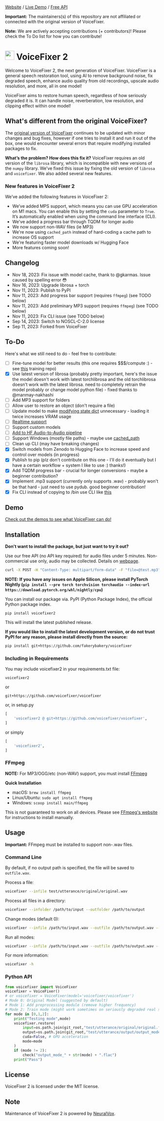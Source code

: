 [Website](https://voicefixer.github.io/) / [Live Demo](https://huggingface.co/spaces/voicefixer/voicefixer) / [Free API](https://huggingface.co/spaces/voicefixer/voicefixer-api)

**Important:** The maintainers(s) of this repository are not affiliated or connected with the original version of VoiceFixer.

**Note:** We are actively accepting contributions (+ contributors)! Please check the To Do list for how you can contribute!

# <img src="https://camo.githubusercontent.com/a3b2d4da7e2d171fd691b5d2da5af46013dcb7904132485a3af7d14b6468aeac/68747470733a2f2f6769746875622d70726f64756374696f6e2d757365722d61737365742d3632313064662e73332e616d617a6f6e6177732e636f6d2f37363138363035342f3237303230343034382d34393962333538642d303036332d343562632d393235622d6434313336633035616633342e706e67" width="30"> VoiceFixer 2

Welcome to VoiceFixer 2, the next generation of VoiceFixer. VoiceFixer is a general speech restoration tool, using AI to remove background noise, fix degraded speech, enhance audio quality from old recordings, upscale audio resolution, and more, all in one model!

VoiceFixer aims to restore human speech, regardless of how seriously degraded it is. It can handle noise, reverberation, low resolution, and clipping effect within one model!

## What's different from the original VoiceFixer?

The [original version of VoiceFixer](https://github.com/haoheliu/voicefixer) continues to be updated with minor changes and bug fixes, however if one tries to install it and run it out of the box, one would encounter several errors that require modifying installed packages to fix.

**What’s the problem? How does this fix it?** VoiceFixer requires an old version of the `librosa` library, which is incompatible with new versions of the `numpy` library. We’ve fixed this issue by fixing the old version of `librosa` and `voicefixer`. We also added several new features.

### New features in VoiceFixer 2

We’ve added the following features in VoiceFixer 2:

* We’ve added MPS support, which means you can use GPU acceleration on M1 macs. You can enable this by setting the `cuda` parameter to `True`. It’s automatically enabled when using the command line interface (CLI).
* We've added a progress bar through TQDM for longer audio
* We now support non-WAV files (ie MP3)
* We're now using `cached_path` instead of hard-coding a cache path to increase OS support
* We're featuring faster model downloads w/ Hugging Face
* More features coming soon!

## Changelog

* Nov 18, 2023: Fix issue with model cache, thank to @gkarmas. Issue caused by spelling error 😳
* Nov 16, 2023: Upgrade librosa + torch
* Nov 11, 2023: Publish to PyPI
* Nov 11, 2023: Add progress bar support (requires `ffmpeg`) (see TODO below)
* Nov 11, 2023: Add preliminary MP3 support (requires `ffmpeg`) (see TODO below)
* Nov 11, 2023: Fix CLI issue (see TODO below)
* Sep 14, 2023: Switch to NOSCL-C-2.0 license
* Sep 11, 2023: Forked from VoiceFixer

## To-Do

Here's what we still need to do - feel free to contribute:

- [ ] Fine-tune model for better results (this one requires $$$/compute :) - see [this](https://github.com/haoheliu/voicefixer_main) training repo)
- [x] Use latest version of librosa (probably pretty important, here's the issue the model doesn't work with latest torchlibrosa and the old torchlibrosa doesn't work with the latest librosa. need to completely retrain the model probably or change model python file) - fixed thanks to @manmay-nakhashi
- [ ] Add MP3 support for folders
- [ ] Allow user to restore an object (don't require a file)
- [ ] Update model to make [modifying state dict](https://github.com/voicefixer/voicefixer/commit/1b8c384bc2f34645e72c67e46db92b3accd20613) unnecessary - loading it twice increases VRAM usage
- [ ] [Realtime support](https://github.com/haoheliu/voicefixer_main/issues/11)
- [ ] Support custom models
- [ ] [Add to HF Audio-to-Audio pipeline](https://huggingface.co/docs/hub/models-adding-libraries)
- [ ] Support Windows (mostly file paths) - maybe use [cached_path](https://github.com/allenai/cached_path)
- [ ] Clean up CLI (may have breaking changes)
- [x] Switch models from Zenodo to Hugging Face to increase speed and control over models (in progress)
- [x] Publish to pip (plz don't contribute on this one - I'll do it eventually but I have a certain workflow + system I like to use :) thanks!)
- [x] Add TQDM progress bar - crucial for longer conversions - maybe a beginner contribution?
- [x] Implement .mp3 support (currently only supports .wav) - probably won't be that hard - just need to use pydub. good beginner contribution!
- [x] Fix CLI instead of copying to /bin use CLI like [this](https://github.com/fakerybakery/simplesplit/blob/main/setup.py)

## Demo

[Check out the demos to see what VoiceFixer can do!](https://voicefixer.github.io/)

## Installation

**Don't want to install the package, but just want to try it out?**

Use our free API (no API key required) for audio files under 5 minutes. Non-commercial use only, audio may be collected. Details on [webpage](https://huggingface.co/spaces/voicefixer/voicefixer-api).

```bash
curl -X POST -H "Content-Type: multipart/form-data" -F "file=@test.mp3" https://voicefixer-voicefixer-api.hf.space/process_audio > processed_audio.wav
```

**NOTE: If you have any issues on Apple Silicon, please install PyTorch Nightly (`pip install --pre torch torchvision torchaudio --index-url https://download.pytorch.org/whl/nightly/cpu`)**

You can install our package via. PyPI (Python Package Index), the official Python package index.

```
pip install voicefixer2
```

This will install the latest published release.

**If you would like to install the latest development version, or do not trust PyPI for any reason, please install directly from the source:**

```bash
pip install git+https://github.com/fakerybakery/voicefixer
```

### Including in Requirements

You may include voicefixer2 in your requirements.txt file:

```
voicefixer2
```

or

```
git+https://github.com/voicefixer/voicefixer
```

or, in setup.py

```python
[
    'voicefixer2 @ git+https://github.com/voicefixer/voicefixer',
]
```

or simply

```python
[
    'voicefixer2',
]
```

### FFmpeg

**NOTE:** For MP3/OGG/etc (non-WAV) support, you must install [FFmpeg](https://ffmpeg.org/)

**Quick Installation**

* macOS: `brew install ffmpeg`
* Linux/Ubuntu: `sudo apt install ffmpeg`
* Windows: `scoop install main/ffmpeg`

This is not guaranteed to work on all devices. Please see [FFmpeg's website](https://ffmpeg.org/) for instructions to install manually.

## Usage

**Important:** FFmpeg must be installed to support non-.wav files.

### Command Line

By default, if no output path is specified, the file will be saved to `outfile.wav`.

Process a file:

```bash
voicefixer --infile test/utterance/original/original.wav
```

Process all files in a directory:

```bash
voicefixer --infolder /path/to/input --outfolder /path/to/output
```

Change modes (default 0):

```bash
voicefixer --infile /path/to/input.wav --outfile /path/to/output.wav --mode 1
```

Run all modes:

```bash
voicefixer --infile /path/to/input.wav --outfile /path/to/output.wav --mode all
```

For more information:

```bash
voicefixer -h
```

### Python API

```python
from voicefixer import VoiceFixer
voicefixer = VoiceFixer()
# or voicefixer = VoiceFixer(model='voicefixer/voicefixer')
# Mode 0: Original Model (suggested by default)
# Mode 1: Add preprocessing module (remove higher frequency)
# Mode 2: Train mode (might work sometimes on seriously degraded real speech)
for mode in [0,1,2]:
    print("Testing mode",mode)
    voicefixer.restore(
        input=os.path.join(git_root,"test/utterance/original/original.flac"), # low quality .wav/.flac file
        output=os.path.join(git_root,"test/utterance/output/output_mode_"+str(mode)+".flac"), # save file path
        cuda=False, # GPU acceleration
        mode=mode
    )
    if (mode != 2):
        check("output_mode_" + str(mode) + ".flac")
    print("Pass")
```

## License

VoiceFixer 2 is licensed under the MIT license.

## Note

Maintenance of VoiceFixer 2 is powered by [NeuralVox](https://github.com/NeuralVox).
